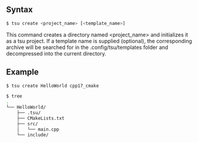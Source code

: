 ## Syntax

```sh
$ tsu create <project_name> [<template_name>]
```


This command creates a directory named <project_name> and initializes it
as a tsu project. If a template name is supplied (optional),
the corresponding archive will be searched for in the .config/tsu/templates
folder and decompressed into the current directory.

## Example

```sh
$ tsu create HelloWorld cpp17_cmake
```


```sh
$ tree
.
└── HelloWorld/
    ├── .tsu/
    ├── CMakeLists.txt
    ├── src/
    │   └── main.cpp
    └── include/
```

